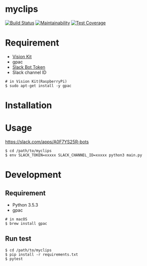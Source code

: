 # myclips

[![Build Status](https://travis-ci.org/toku345/myclips.svg?branch=master)](https://travis-ci.org/toku345/myclips)
[![Maintainability](https://api.codeclimate.com/v1/badges/03ed229224b41962ea14/maintainability)](https://codeclimate.com/github/toku345/myclips/maintainability)
[![Test Coverage](https://api.codeclimate.com/v1/badges/03ed229224b41962ea14/test_coverage)](https://codeclimate.com/github/toku345/myclips/test_coverage)


# Requirement

- [Vision Kit](https://aiyprojects.withgoogle.com/vision/)
- gpac
- [Slack Bot Token](https://slack.com/apps/A0F7YS25R-bots)
- Slack channel ID

``` console
# in Vision Kit(RaspberryPi)
$ sudo apt-get install -y gpac
```

# Installation

# Usage

https://slack.com/apps/A0F7YS25R-bots


``` console
$ cd /path/to/myclips
$ env SLACK_TOKEN=xxxxx SLACK_CHANNEL_ID=xxxxx python3 main.py
```

# Development

## Requirement

- Python 3.5.3
- gpac

``` console
# in macOS
$ brew install gpac
```

## Run test

``` console
$ cd /path/to/myclips
$ pip install -r requirements.txt
$ pytest
```
